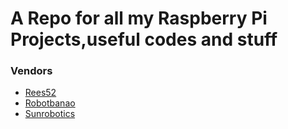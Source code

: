 # A Repo for all my Raspberry Pi Projects,useful codes and stuff

### Vendors
- <a href="https://rees52.com/" target="blank">Rees52</a>
- <a href="https://www.robotbanao.com/" target="blank">Robotbanao</a>
- <a href="https://www.sunrobotics.in/#attr=" target="blank">Sunrobotics</a>
